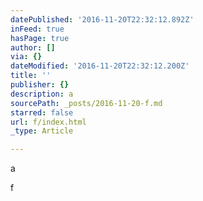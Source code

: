 ```yaml
---
datePublished: '2016-11-20T22:32:12.892Z'
inFeed: true
hasPage: true
author: []
via: {}
dateModified: '2016-11-20T22:32:12.200Z'
title: ''
publisher: {}
description: a
sourcePath: _posts/2016-11-20-f.md
starred: false
url: f/index.html
_type: Article

---
```

a

f